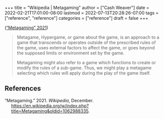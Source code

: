 +++
title = "Wikipedia | Metagaming"
author = ["Cash Weaver"]
date = 2022-02-21T17:01:00-08:00
lastmod = 2022-07-13T20:28:26-07:00
tags = ["reference", "reference"]
categories = ["reference"]
draft = false
+++

(<a href="#citeproc_bib_item_1">“Metagaming” 2021</a>)

> Metagame, Hypergame, or game about the game, is an approach to a game that transcends or operates outside of the prescribed rules of the game, uses external factors to affect the game, or goes beyond the supposed limits or environment set by the game.
>
> Metagaming might also refer to a game which functions to create or modify the rules of a sub-game. Thus, we might play a metagame selecting which rules will apply during the play of the game itself.

## References

<style>.csl-entry{text-indent: -1.5em; margin-left: 1.5em;}</style><div class="csl-bib-body">
  <div class="csl-entry"><a id="citeproc_bib_item_1"></a>“Metagaming.” 2021. <i>Wikipedia</i>, December. <a href="https://en.wikipedia.org/w/index.php?title=Metagaming&oldid=1062988335">https://en.wikipedia.org/w/index.php?title=Metagaming&#38;oldid=1062988335</a>.</div>
</div>
